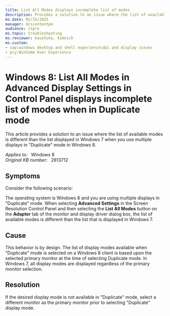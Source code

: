 ```yaml
---
title: List All Modes displays incomplete list of modes
description: Provides a solution to an issue where the list of available modes is different than the list displayed in Windows 7 when you use multiple displays in duplicate mode in Windows 8.
ms.date: 01/15/2025
manager: dcscontentpm
audience: itpro
ms.topic: troubleshooting
ms.reviewer: kaushika, kimnich
ms.custom:
- sap:windows desktop and shell experience\dpi and display issues
- pcy:WinComm User Experience
---
```

# Windows 8: List All Modes in Advanced Display Settings in Control Panel displays incomplete list of modes when in Duplicate mode

This article provides a solution to an issue where the list of available modes is different than the list displayed in Windows 7 when you use multiple displays in "Duplicate" mode in Windows 8.

_Applies to:_ &nbsp; Windows 8  
_Original KB number:_ &nbsp; 2813712

## Symptoms

Consider the following scenario:

The operating system is Windows 8 and you are using multiple displays in "Duplicate" mode. When selecting **Advanced Settings** in the Screen Resolution Control Panel and then selecting the **List All Modes** button on the **Adapter** tab of the monitor and display driver dialog box, the list of available modes is different than the list that is displayed in Windows 7.

## Cause

This behavior is by design. The list of display modes available when "Duplicate" mode is selected on a Windows 8 client is based upon the selected primary monitor at the time of selecting Duplicate mode. In Windows 7, all display modes are displayed regardless of the primary monitor selection.

## Resolution

If the desired display mode is not available in "Duplicate" mode, select a different monitor as the primary monitor prior to selecting "Duplicate" display mode.

